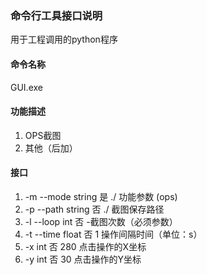### 命令行工具接口说明
用于工程调用的python程序

#### 命令名称
GUI.exe

#### 功能描述
1. OPS截图
2. 其他（后加）

#### 接口
1. -m --mode			string 是 ./ 功能参数 (ops)
2. -p --path			string 否 ./ 截图保存路径
3. -l --loop			int 否 -截图次数（必须参数）
4. -t --time			float 否 1 操作间隔时间（单位：s）
5. -x				    int 否 280 点击操作的X坐标
6. -y				    int 否 30 点击操作的Y坐标
